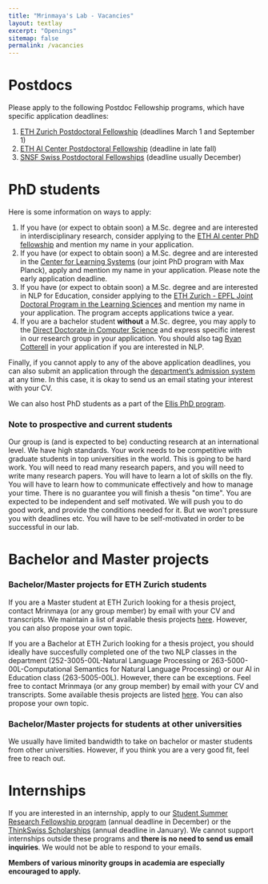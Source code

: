 ```yaml
---
title: "Mrinmaya's Lab - Vacancies"
layout: textlay
excerpt: "Openings"
sitemap: false
permalink: /vacancies
---
```


# Postdocs
Please apply to the following Postdoc Fellowship programs, which have specific application deadlines:
1. [ETH Zurich Postdoctoral Fellowship](https://ethz.ch/en/research/research-promotion/eth-fellowships.html) (deadlines March 1 and September 1)
2. [ETH AI Center Postdoctoral Fellowship](https://ai.ethz.ch/education/phd-and-postdoc-programs.html) (deadline in late fall)
3. [SNSF Swiss Postdoctoral Fellowships](https://www.snf.ch/en/m1NtWp4nTELQixlu/funding/horizon-europe-swiss-postdoctoral-fellowships) (deadline usually December)

# PhD students

Here is some information on ways to apply:
1. If you have (or expect to obtain soon) a M.Sc. degree and are interested in interdisciplinary research, consider applying to the [ETH AI center PhD fellowship](https://ai.ethz.ch/education/phd-and-postdoc-programs.html) and mention my name in your application.
2. If you have (or expect to obtain soon) a M.Sc. degree and are interested in the [Center for Learning Systems](https://learning-systems.org/) (our joint PhD program with Max Planck), apply and mention my name in your application. Please note the early application deadline.
3. If you have (or expect to obtain soon) a M.Sc. degree and are interested in NLP for Education, consider applying to the [ETH Zurich - EPFL Joint Doctoral Program in the Learning Sciences](https://lse.ethz.ch/doctoral-program-in-learning-sciences.html) and mention my name in your application. The program accepts applications twice a year.
5. If you are a bachelor student **without** a M.Sc. degree, you may apply to the [Direct Doctorate in Computer Science](https://inf.ethz.ch/doctorate/direct-doctorate-computer-science.html) and express specific interest in our research group in your application. You should also tag [Ryan Cotterell](https://rycolab.io/) in your application if you are interested in NLP.

Finally, if you cannot apply to any of the above application deadlines, you can also submit an application through the [department’s admission system](https://www.inf.ethz.ch/phd-application) at any time. In this case, it is okay to send us an email stating your interest with your CV.

We can also host PhD students as a part of the [Ellis PhD program](https://ellis.eu/).

### Note to prospective and current students
Our group is (and is expected to be) conducting research at an international level. We have high standards. Your work needs to be competitive with graduate students in top universities in the world. This is going to be hard work. You will need to read many research papers, and you will need to write many research papers. You will have to learn a lot of skills on the fly. You will have to learn how to communicate effectively and how to manage your time. There is no guarantee you will finish a thesis "on time". You are expected to be independent and self motivated. We will push you to do good work, and provide the conditions needed for it. But we won't pressure you with deadlines etc. You will have to be self-motivated in order to be successful in our lab.

# Bachelor and Master projects
### Bachelor/Master projects for ETH Zurich students
If you are a Master student at ETH Zurich looking for a thesis project, contact Mrinmaya (or any group member) by email with your CV and transcripts. We maintain a list of available thesis projects [here](https://docs.google.com/document/d/1V6VXXAUmfEURldrbPtCiIFAOW4UKoXT49fTvTSOsRTk/edit#). However, you can also propose your own topic.

If you are a Bachelor at ETH Zurich looking for a thesis project, you should ideally have succesfully completed one of the two NLP classes in the department (252-3005-00L-Natural Language Processing or 263-5000-00L-Computational Semantics for Natural Language Processing) or our AI in Education class (263-5005-00L). However, there can be exceptions. Feel free to contact Mrinmaya (or any group member) by email with your CV and transcripts. Some available thesis projects are listed [here](https://docs.google.com/document/d/1V6VXXAUmfEURldrbPtCiIFAOW4UKoXT49fTvTSOsRTk/edit#). You can also propose your own topic.

### Bachelor/Master projects for students at other universities
We usually have limited bandwidth to take on bachelor or master students from other universities. However, if you think you are a very good fit, feel free to reach out.

# Internships
If you are interested in an internship, apply to our [Student Summer Research Fellowship program](https://www.inf.ethz.ch/studies/summer-research-fellowship.html) (annual deadline in December) or the [ThinkSwiss Scholarships](https://thinkswiss.org/) (annual deadline in January). We cannot support internships outside these programs and **there is no need to send us email inquiries**. We would not be able to respond to your emails.

**Members of various minority groups in academia are especially encouraged to apply.**
